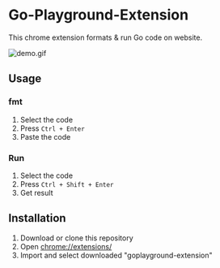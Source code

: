 # Go-Playground-Extension
This chrome extension formats & run Go code on website.

![demo.gif](./demo.gif)

## Usage
### fmt
1. Select the code
2. Press `Ctrl + Enter`
3. Paste the code

### Run
1. Select the code
2. Press `Ctrl + Shift + Enter`
3. Get result

## Installation
1. Download or clone this repository
2. Open [chrome://extensions/](chrome://extensions/)
3. Import and select downloaded "goplayground-extension"
